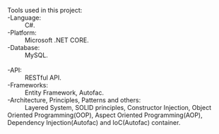 
Tools used in this project: <br/> 
  -Language: <br/> 
   &nbsp; &nbsp; &nbsp; &nbsp; &nbsp; C#.  <br/> 
  -Platform:  <br/> 
  &nbsp; &nbsp; &nbsp; &nbsp; &nbsp; Microsoft .NET CORE. <br/> 
  -Database: <br/>
  &nbsp; &nbsp; &nbsp; &nbsp; &nbsp; MySQL. <br/>  
  -API: <br/>
    &nbsp; &nbsp; &nbsp; &nbsp; &nbsp; RESTful API. <br/>
  -Frameworks: <br/>
    &nbsp; &nbsp; &nbsp; &nbsp; &nbsp; Entity Framework, Autofac.  <br/>
    -Architecture, Principles, Patterns and others: <br/>
    &nbsp; &nbsp; &nbsp; &nbsp; &nbsp; Layered System, SOLID principles, Constructor Injection, Object Oriented Programming(OOP), Aspect Oriented Programming(AOP), Dependency Injection(Autofac) and IoC(Autofac) container. 
